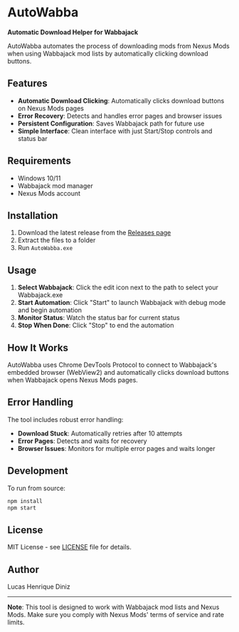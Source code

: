 # AutoWabba

**Automatic Download Helper for Wabbajack**

AutoWabba automates the process of downloading mods from Nexus Mods when using Wabbajack mod lists by automatically clicking download buttons.

## Features

- **Automatic Download Clicking**: Automatically clicks download buttons on Nexus Mods pages
- **Error Recovery**: Detects and handles error pages and browser issues
- **Persistent Configuration**: Saves Wabbajack path for future use
- **Simple Interface**: Clean interface with just Start/Stop controls and status bar

## Requirements

- Windows 10/11
- Wabbajack mod manager
- Nexus Mods account

## Installation

1. Download the latest release from the [Releases page](https://github.com/LucasHenriqueDiniz/AutoWabba/releases)
2. Extract the files to a folder
3. Run `AutoWabba.exe`

## Usage

1. **Select Wabbajack**: Click the edit icon next to the path to select your Wabbajack.exe
2. **Start Automation**: Click "Start" to launch Wabbajack with debug mode and begin automation
3. **Monitor Status**: Watch the status bar for current status
4. **Stop When Done**: Click "Stop" to end the automation

## How It Works

AutoWabba uses Chrome DevTools Protocol to connect to Wabbajack's embedded browser (WebView2) and automatically clicks download buttons when Wabbajack opens Nexus Mods pages.

## Error Handling

The tool includes robust error handling:

- **Download Stuck**: Automatically retries after 10 attempts
- **Error Pages**: Detects and waits for recovery
- **Browser Issues**: Monitors for multiple error pages and waits longer

## Development

To run from source:

```bash
npm install
npm start
```

## License

MIT License - see [LICENSE](LICENSE) file for details.

## Author

Lucas Henrique Diniz

---

**Note**: This tool is designed to work with Wabbajack mod lists and Nexus Mods. Make sure you comply with Nexus Mods' terms of service and rate limits.

